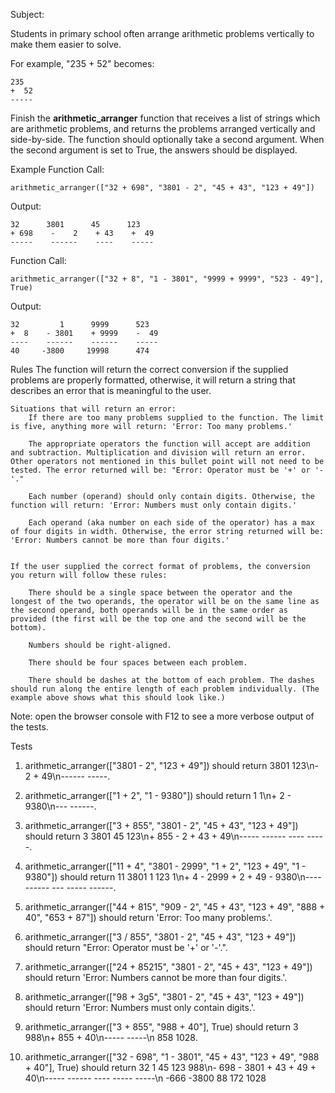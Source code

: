 Subject:

Students in primary school often arrange arithmetic problems vertically to make them easier to solve. 

For example, "235 + 52" becomes:

    235
    +  52
    -----


Finish the **arithmetic_arranger** function that receives a list of strings which are arithmetic problems, and returns the problems arranged vertically and side-by-side. 
The function should optionally take a second argument. 
When the second argument is set to True, the answers should be displayed.

Example
Function Call:

    arithmetic_arranger(["32 + 698", "3801 - 2", "45 + 43", "123 + 49"])

Output:

    32      3801      45      123
    + 698    -    2    + 43    +  49
    -----    ------    ----    -----


Function Call:

    arithmetic_arranger(["32 + 8", "1 - 3801", "9999 + 9999", "523 - 49"], True)

Output:

    32         1      9999      523
    +  8    - 3801    + 9999    -  49
    ----    ------    ------    -----
    40     -3800     19998      474


Rules
    The function will return the correct conversion if the supplied problems are properly formatted, otherwise, it will return a string that describes an error that is meaningful to the user.

    Situations that will return an error:
        If there are too many problems supplied to the function. The limit is five, anything more will return: 'Error: Too many problems.'

        The appropriate operators the function will accept are addition and subtraction. Multiplication and division will return an error. Other operators not mentioned in this bullet point will not need to be tested. The error returned will be: "Error: Operator must be '+' or '-'."

        Each number (operand) should only contain digits. Otherwise, the function will return: 'Error: Numbers must only contain digits.'

        Each operand (aka number on each side of the operator) has a max of four digits in width. Otherwise, the error string returned will be: 'Error: Numbers cannot be more than four digits.'


    If the user supplied the correct format of problems, the conversion you return will follow these rules:

        There should be a single space between the operator and the longest of the two operands, the operator will be on the same line as the second operand, both operands will be in the same order as provided (the first will be the top one and the second will be the bottom).

        Numbers should be right-aligned.

        There should be four spaces between each problem.

        There should be dashes at the bottom of each problem. The dashes should run along the entire length of each problem individually. (The example above shows what this should look like.)

Note: open the browser console with F12 to see a more verbose output of the tests.


Tests

1. arithmetic_arranger(["3801 - 2", "123 + 49"]) should return   3801      123\n-    2    +  49\n------    -----.

2. arithmetic_arranger(["1 + 2", "1 - 9380"]) should return   1         1\n+ 2    - 9380\n---    ------.

3. arithmetic_arranger(["3 + 855", "3801 - 2", "45 + 43", "123 + 49"]) should return     3      3801      45      123\n+ 855    -    2    + 43    +  49\n-----    ------    ----    -----.

4. arithmetic_arranger(["11 + 4", "3801 - 2999", "1 + 2", "123 + 49", "1 - 9380"]) should return   11      3801      1      123         1\n+  4    - 2999    + 2    +  49    - 9380\n----    ------    ---    -----    ------.

5. arithmetic_arranger(["44 + 815", "909 - 2", "45 + 43", "123 + 49", "888 + 40", "653 + 87"]) should return 'Error: Too many problems.'.

6. arithmetic_arranger(["3 / 855", "3801 - 2", "45 + 43", "123 + 49"]) should return "Error: Operator must be '+' or '-'.".

7. arithmetic_arranger(["24 + 85215", "3801 - 2", "45 + 43", "123 + 49"]) should return 'Error: Numbers cannot be more than four digits.'.

8. arithmetic_arranger(["98 + 3g5", "3801 - 2", "45 + 43", "123 + 49"]) should return 'Error: Numbers must only contain digits.'.

9. arithmetic_arranger(["3 + 855", "988 + 40"], True) should return     3      988\n+ 855    +  40\n-----    -----\n  858     1028.

10. arithmetic_arranger(["32 - 698", "1 - 3801", "45 + 43", "123 + 49", "988 + 40"], True) should return    32         1      45      123      988\n- 698    - 3801    + 43    +  49    +  40\n-----    ------    ----    -----    -----\n -666     -3800      88      172     1028



